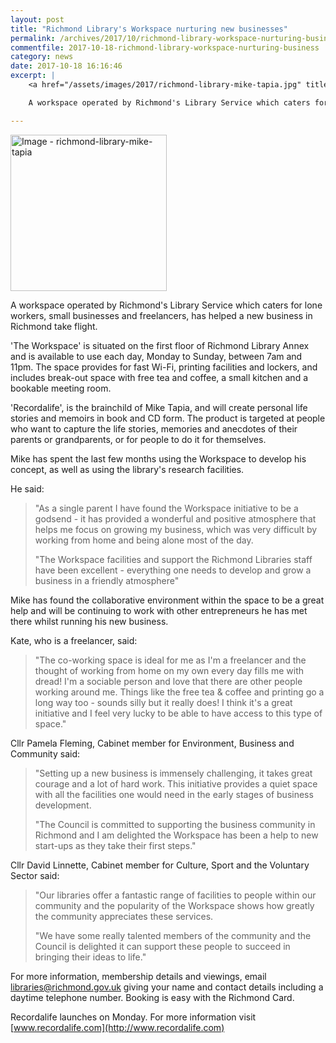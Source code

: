```yaml
---
layout: post
title: "Richmond Library's Workspace nurturing new businesses"
permalink: /archives/2017/10/richmond-library-workspace-nurturing-business.html
commentfile: 2017-10-18-richmond-library-workspace-nurturing-business
category: news
date: 2017-10-18 16:16:46
excerpt: |
    <a href="/assets/images/2017/richmond-library-mike-tapia.jpg" title="Click for a larger image"><img src="/assets/images/2017/richmond-library-mike-tapia-thumb.jpg" width="150" alt="Image - richmond-library-mike-tapia"  class="photo right"/></a>

    A workspace operated by Richmond's Library Service which caters for lone workers, small businesses and freelancers, has helped a new business in Richmond take flight.

---
```


<a href="/assets/images/2017/richmond-library-mike-tapia.jpg" title="Click for a larger image"><img src="/assets/images/2017/richmond-library-mike-tapia-thumb.jpg" width="250" alt="Image - richmond-library-mike-tapia"  class="photo right"/></a>

A workspace operated by Richmond's Library Service which caters for lone workers, small businesses and freelancers, has helped a new business in Richmond take flight.

'The Workspace' is situated on the first floor of Richmond Library Annex and is available to use each day, Monday to Sunday, between 7am and 11pm. The space provides for fast Wi-Fi, printing facilities and lockers, and includes break-out space with free tea and coffee, a small kitchen and a bookable meeting room.

'Recordalife', is the brainchild of Mike Tapia, and will create personal life stories and memoirs in book and CD form. The product is targeted at people who want to capture the life stories, memories and anecdotes of their parents or grandparents, or for people to do it for themselves.

Mike has spent the last few months using the Workspace to develop his concept, as well as using the library's research facilities.

He said:

> "As a single parent I have found the Workspace initiative to be a godsend - it has provided a wonderful and positive atmosphere that helps me focus on growing my business, which was very difficult by working from home and being alone most of the day.
> 
>  "The Workspace facilities and support the Richmond Libraries staff have been excellent - everything one needs to develop and grow a business in a friendly atmosphere"
> 
 Mike has found the collaborative environment within the space to be a great help and will be continuing to work with other entrepreneurs he has met there whilst running his new business.

Kate, who is a freelancer, said:

> "The co-working space is ideal for me as I'm a freelancer and the thought of working from home on my own every day fills me with dread! I'm a sociable person and love that there are other people working around me. Things like the free tea & coffee and printing go a long way too - sounds silly but it really does! I think it's a great initiative and I feel very lucky to be able to have access to this type of space."

Cllr Pamela Fleming, Cabinet member for Environment, Business and Community said:

> "Setting up a new business is immensely challenging, it takes great courage and a lot of hard work. This initiative provides a quiet space with all the facilities one would need in the early stages of business development.
> 
> "The Council is committed to supporting the business community in Richmond and I am delighted the Workspace has been a help to new start-ups as they take their first steps."

Cllr David Linnette, Cabinet member for Culture, Sport and the Voluntary Sector said:

> "Our libraries offer a fantastic range of facilities to people within our community and the popularity of the Workspace shows how greatly the community appreciates these services.
> 
>  "We have some really talented members of the community and the Council is delighted it can support these people to succeed in bringing their ideas to life."
> 
> 
 For more information, membership details and viewings, email <libraries@richmond.gov.uk> giving your name and contact details including a daytime telephone number. Booking is easy with the Richmond Card.

Recordalife launches on Monday. For more information visit [www.recordalife.com](http://www.recordalife.com)
